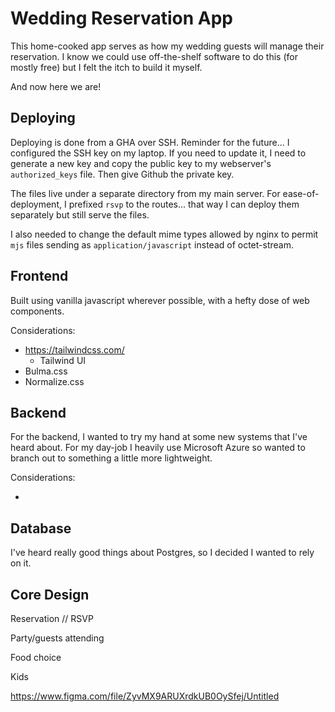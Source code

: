 # Wedding Reservation App

This home-cooked app serves as how my wedding guests will manage their reservation. I know we could use off-the-shelf software to do this (for mostly free) but I felt the itch to build it myself.

And now here we are!

## Deploying

Deploying is done from a GHA over SSH. Reminder for the future... I configured the SSH key on my laptop. If you need to update it, I need to generate a new key and copy the public key to my webserver's `authorized_keys` file. Then give Github the private key.

The files live under a separate directory from my main server. For ease-of-deployment, I prefixed `rsvp` to the routes... that way I can deploy them separately but still serve the files.

I also needed to change the default mime types allowed by nginx to permit `mjs` files sending as `application/javascript` instead of octet-stream.

## Frontend

Built using vanilla javascript wherever possible, with a hefty dose of web components.

Considerations:

* https://tailwindcss.com/
	* Tailwind UI
* Bulma.css
* Normalize.css


## Backend

For the backend, I wanted to try my hand at some new systems that I've heard about. For my day-job I heavily use Microsoft Azure so wanted to branch out to something a little more lightweight.

Considerations:

* 


## Database

I've heard really good things about Postgres, so I decided I wanted to rely on it.

## Core Design

Reservation // RSVP

Party/guests attending

Food choice

Kids

https://www.figma.com/file/ZyvMX9ARUXrdkUB0OySfej/Untitled

